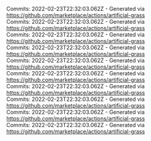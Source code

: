 Commits: 2022-02-23T22:32:03.062Z - Generated via https://github.com/marketplace/actions/artificial-grass
<br>
Commits: 2022-02-23T22:32:03.062Z - Generated via https://github.com/marketplace/actions/artificial-grass
<br>
Commits: 2022-02-23T22:32:03.062Z - Generated via https://github.com/marketplace/actions/artificial-grass
<br>
Commits: 2022-02-23T22:32:03.062Z - Generated via https://github.com/marketplace/actions/artificial-grass
<br>
Commits: 2022-02-23T22:32:03.062Z - Generated via https://github.com/marketplace/actions/artificial-grass
<br>
Commits: 2022-02-23T22:32:03.062Z - Generated via https://github.com/marketplace/actions/artificial-grass
<br>
Commits: 2022-02-23T22:32:03.062Z - Generated via https://github.com/marketplace/actions/artificial-grass
<br>
Commits: 2022-02-23T22:32:03.062Z - Generated via https://github.com/marketplace/actions/artificial-grass
<br>
Commits: 2022-02-23T22:32:03.062Z - Generated via https://github.com/marketplace/actions/artificial-grass
<br>
Commits: 2022-02-23T22:32:03.062Z - Generated via https://github.com/marketplace/actions/artificial-grass
<br>
